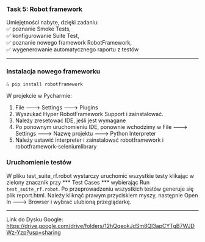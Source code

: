 ### **Task 5: Robot framework**
Umiejętności nabyte, dzięki zadaniu:\
✅ poznanie Smoke Tests,\
✅ konfigurowanie Suite Test,\
✅ poznanie nowego framework RobotFramework,\
✅ wygenerowanie automatycznego raportu z testów

---

### Instalacja nowego frameworku

```python
& pip install robotframework
```

W projekcie w Pycharmie:
1. File ---> Settings ---> Plugins
2. Wyszukać Hyper RobotFramework Support i zainstalować.
3. Należy zresetować IDE, jeśli jest wymagane
4. Po ponownym uruchomieniu IDE, ponownie wchodzimy w File ---> Settings ---> Nazwę projektu ---> Python Interpreter
5. Należy ustawić interpreter i zainstalować robotframework i robotframework-seleniumlibrary

### Uruchomienie testów
W pliku test_suite_rf.robot wystarczy uruchomić wszystkie testy klikając w zielony znacznik przy *** Test Cases *** wybierając Run `test_suite_rf.robot`.
Po przeprowadzeniu wszystkich testów generuje się plik report.html. Należy kliknąć prawym przyciskiem myszy, następnie Open In ---> Browser i wybrać ulubioną przeglądarkę.

---
Link do Dysku Google:
https://drive.google.com/drive/folders/12hQqeokJdSm8Ql3apCYTgB7WJDWz-Yzp?usp=sharing
 
